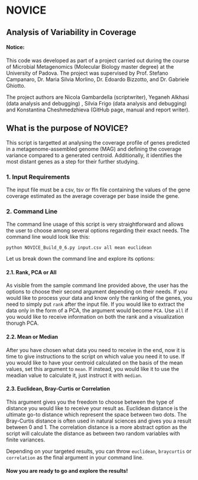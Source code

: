 # NOVICE
## Analysis of Variability in Coverage

#### Notice:
This code was developed as part of a project carried out during the course of Microbial Metagenomics (Molecular Biology master degree)
at the University of Padova. The project was supervised by Prof. Stefano Campanaro, Dr. Maria Silvia Morlino, Dr. Edoardo Bizzotto,
and Dr. Gabriele Ghiotto.

The project authors are Nicola Gambardella (scriptwriter), Yeganeh Alkhasi (data analysis and debugging) , Silvia Frigo (data analysis and debugging) 
and Konstantina Cheshmedzhieva (GitHub page, manual and report writer).

## What is the purpose of NOVICE?

This script is targetted at analysing the coverage profile of genes predicted in a metagenome-assembled genome (MAG) and defining the coverage variance 
compared to a generated centroid. Additionally, it identifies the most distant genes as a step for their further studying. 

### 1. Input Requirements

The input file must be a csv, tsv or ffn file containing the values of the gene coverage estimated as the average coverage per base inside the gene.

### 2. Command Line

The command line usage of this script is very straightforward and allows the user to choose among several options regarding their exact needs. The command
line would look like this:

`python NOVICE_Build_0_6.py input.csv all mean euclidean`

Let us break down the command line and explore its options:

#### 2.1. Rank, PCA or All

As visible from the sample command line provided above, the user has the options to choose their second argument depending on their needs. If you would 
like to process your data and know only the ranking of the genes, you need to simply put `rank` after the input file. If you would like to extract the 
data only in the form of a PCA, the argument would become `PCA`. Use `all` if you would like to receive information on both the rank and a visualization 
thorugh PCA.

#### 2.2. Mean or Median

After you have chosen what data you need to receive in the end, now it is time to give instructions to the script on which value you need it to use. If 
you would like to have your centroid calculated on the basis of the mean values, set this argument to `mean`. If instead, you would like it to use the 
meadian value to calculate it, just instruct it with `median`.

#### 2.3. Euclidean, Bray-Curtis or Correlation

This argument gives you the freedom to choose between the type of distance you would like to receive your result as. Euclidean distance is the ultimate
go-to distance which represent the space between two dots. The Bray-Curtis distance is often used in natural sciences and gives you a result between 0 
and 1. The correlation distance is a more abstract option as the script will calculate the distance as between two random variables with finite variances.

Depending on your targeted results, you can throw `euclidean`, `braycurtis` or `correlation` as the final argument in your command line.

#### Now you are ready to go and explore the results!



